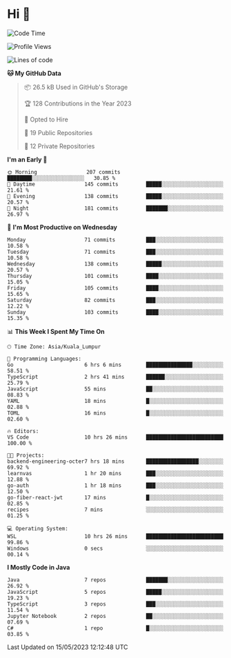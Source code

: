 <h1>Hi 👋</h1>

<!--START_SECTION:waka-->
![Code Time](http://img.shields.io/badge/Code%20Time-198%20hrs%202%20mins-blue)

![Profile Views](http://img.shields.io/badge/Profile%20Views-22-blue)

![Lines of code](https://img.shields.io/badge/From%20Hello%20World%20I%27ve%20Written-652.8%20thousand%20lines%20of%20code-blue)

**🐱 My GitHub Data** 

> 📦 26.5 kB Used in GitHub's Storage 
 > 
> 🏆 128 Contributions in the Year 2023
 > 
> 💼 Opted to Hire
 > 
> 📜 19 Public Repositories 
 > 
> 🔑 12 Private Repositories 
 > 
**I'm an Early 🐤** 

```text
🌞 Morning                207 commits         ████████░░░░░░░░░░░░░░░░░   30.85 % 
🌆 Daytime                145 commits         █████░░░░░░░░░░░░░░░░░░░░   21.61 % 
🌃 Evening                138 commits         █████░░░░░░░░░░░░░░░░░░░░   20.57 % 
🌙 Night                  181 commits         ███████░░░░░░░░░░░░░░░░░░   26.97 % 
```
📅 **I'm Most Productive on Wednesday** 

```text
Monday                   71 commits          ███░░░░░░░░░░░░░░░░░░░░░░   10.58 % 
Tuesday                  71 commits          ███░░░░░░░░░░░░░░░░░░░░░░   10.58 % 
Wednesday                138 commits         █████░░░░░░░░░░░░░░░░░░░░   20.57 % 
Thursday                 101 commits         ████░░░░░░░░░░░░░░░░░░░░░   15.05 % 
Friday                   105 commits         ████░░░░░░░░░░░░░░░░░░░░░   15.65 % 
Saturday                 82 commits          ███░░░░░░░░░░░░░░░░░░░░░░   12.22 % 
Sunday                   103 commits         ████░░░░░░░░░░░░░░░░░░░░░   15.35 % 
```


📊 **This Week I Spent My Time On** 

```text
🕑︎ Time Zone: Asia/Kuala_Lumpur

💬 Programming Languages: 
Go                       6 hrs 6 mins        ███████████████░░░░░░░░░░   58.51 % 
TypeScript               2 hrs 41 mins       ██████░░░░░░░░░░░░░░░░░░░   25.79 % 
JavaScript               55 mins             ██░░░░░░░░░░░░░░░░░░░░░░░   08.83 % 
YAML                     18 mins             █░░░░░░░░░░░░░░░░░░░░░░░░   02.88 % 
TOML                     16 mins             █░░░░░░░░░░░░░░░░░░░░░░░░   02.60 % 

🔥 Editors: 
VS Code                  10 hrs 26 mins      █████████████████████████   100.00 % 

🐱‍💻 Projects: 
backend-engineering-octer7 hrs 18 mins       █████████████████░░░░░░░░   69.92 % 
learnvas                 1 hr 20 mins        ███░░░░░░░░░░░░░░░░░░░░░░   12.88 % 
go-auth                  1 hr 18 mins        ███░░░░░░░░░░░░░░░░░░░░░░   12.50 % 
go-fiber-react-jwt       17 mins             █░░░░░░░░░░░░░░░░░░░░░░░░   02.85 % 
recipes                  7 mins              ░░░░░░░░░░░░░░░░░░░░░░░░░   01.25 % 

💻 Operating System: 
WSL                      10 hrs 26 mins      █████████████████████████   99.86 % 
Windows                  0 secs              ░░░░░░░░░░░░░░░░░░░░░░░░░   00.14 % 
```

**I Mostly Code in Java** 

```text
Java                     7 repos             ███████░░░░░░░░░░░░░░░░░░   26.92 % 
JavaScript               5 repos             █████░░░░░░░░░░░░░░░░░░░░   19.23 % 
TypeScript               3 repos             ███░░░░░░░░░░░░░░░░░░░░░░   11.54 % 
Jupyter Notebook         2 repos             ██░░░░░░░░░░░░░░░░░░░░░░░   07.69 % 
C#                       1 repo              █░░░░░░░░░░░░░░░░░░░░░░░░   03.85 % 
```




 Last Updated on 15/05/2023 12:12:48 UTC
<!--END_SECTION:waka-->
